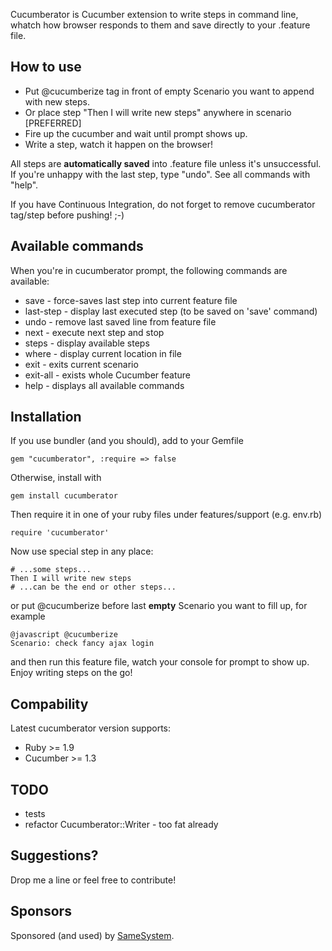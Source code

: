 Cucumberator is Cucumber extension to write steps in command line, whatch how browser responds to them and save directly to your .feature file.

## How to use

* Put @cucumberize tag in front of empty Scenario you want to append with new steps.
* Or place step "Then I will write new steps" anywhere in scenario [PREFERRED]
* Fire up the cucumber and wait until prompt shows up.
* Write a step, watch it happen on the browser!

All steps are **automatically saved** into .feature file unless it's unsuccessful. If you're unhappy with the last step, type "undo". See all commands with "help".

If you have Continuous Integration, do not forget to remove cucumberator tag/step before pushing! ;-)

## Available commands

When you're in cucumberator prompt, the following commands are available:

* save      - force-saves last step into current feature file
* last-step - display last executed step (to be saved on 'save' command)
* undo      - remove last saved line from feature file
* next      - execute next step and stop
* steps     - display available steps
* where     - display current location in file
* exit      - exits current scenario
* exit-all  - exists whole Cucumber feature
* help      - displays all available commands

## Installation

If you use bundler (and you should), add to your Gemfile

	gem "cucumberator", :require => false

Otherwise, install with

	gem install cucumberator

Then require it in one of your ruby files under features/support (e.g. env.rb)

	require 'cucumberator'

Now use special step in any place:

	# ...some steps...
	Then I will write new steps
	# ...can be the end or other steps...

or put @cucumberize before last **empty** Scenario you want to fill up, for example

	@javascript @cucumberize
	Scenario: check fancy ajax login

and then run this feature file, watch your console for prompt to show up. Enjoy writing steps on the go!

## Compability

Latest cucumberator version supports:

  * Ruby >= 1.9
  * Cucumber >= 1.3

## TODO

* tests
* refactor Cucumberator::Writer - too fat already

## Suggestions?

Drop me a line or feel free to contribute!

## Sponsors

Sponsored (and used) by [SameSystem](http://www.samesystem.com).
